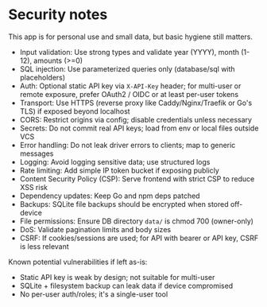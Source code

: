# Security notes

This app is for personal use and small data, but basic hygiene still matters.

- Input validation: Use strong types and validate year (YYYY), month (1-12), amounts (>=0)
- SQL injection: Use parameterized queries only (database/sql with placeholders)
- Auth: Optional static API key via `X-API-Key` header; for multi-user or remote exposure, prefer OAuth2 / OIDC or at least per-user tokens
- Transport: Use HTTPS (reverse proxy like Caddy/Nginx/Traefik or Go's TLS) if exposed beyond localhost
- CORS: Restrict origins via config; disable credentials unless necessary
- Secrets: Do not commit real API keys; load from env or local files outside VCS
- Error handling: Do not leak driver errors to clients; map to generic messages
- Logging: Avoid logging sensitive data; use structured logs
- Rate limiting: Add simple IP token bucket if exposing publicly
- Content Security Policy (CSP): Serve frontend with strict CSP to reduce XSS risk
- Dependency updates: Keep Go and npm deps patched
- Backups: SQLite file backups should be encrypted when stored off-device
- File permissions: Ensure DB directory `data/` is chmod 700 (owner-only)
- DoS: Validate pagination limits and body sizes
- CSRF: If cookies/sessions are used; for API with bearer or API key, CSRF is less relevant

Known potential vulnerabilities if left as-is:
- Static API key is weak by design; not suitable for multi-user
- SQLite + filesystem backup can leak data if device compromised
- No per-user auth/roles; it's a single-user tool
